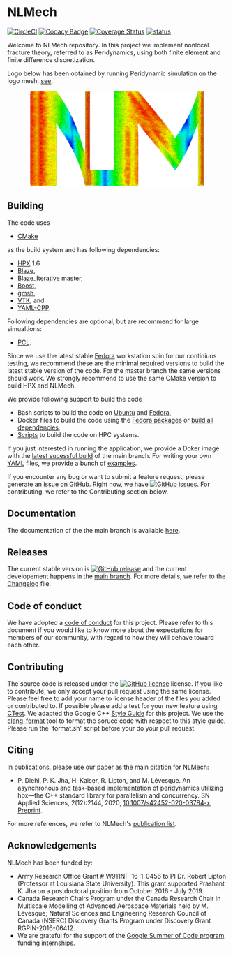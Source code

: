 # NLMech 

[![CircleCI](https://circleci.com/gh/nonlocalmodels/NLMech.svg?style=shield)](https://circleci.com/gh/nonlocalmodels/NLMech) [![Codacy Badge](https://app.codacy.com/project/badge/Grade/118379d7d745464584b73e9e06f60462)](https://www.codacy.com/gh/nonlocalmodels/NLMech?utm_source=github.com&amp;utm_medium=referral&amp;utm_content=nonlocalmodels/NLMech&amp;utm_campaign=Badge_Grade) [![Coverage Status](https://coveralls.io/repos/github/nonlocalmodels/NLMech/badge.svg?branch=main)](https://coveralls.io/github/nonlocalmodels/NLMech?branch=main) [![status](https://joss.theoj.org/papers/271dd66ea91b7fbfdccb4b10a7ba462c/status.svg)](https://joss.theoj.org/papers/271dd66ea91b7fbfdccb4b10a7ba462c)

Welcome to NLMech repository. In this project we implement 
nonlocal fracture theory, referred to as Peridynamics, 
using both finite element and finite difference discretization.  

Logo below has been obtained by running Peridynamic simulation on the logo mesh, [see](https://nonlocalmodels.github.io/examples/fd-logo-soft-material.html).

<p style="text-align:center;"><img src="https://github.com/nonlocalmodels/NLMech/blob/main/assets/logo/logo_sim.png?raw=true" alt="logo" width="400"/></p>

## Building 

The code uses 

  * [CMake](https://cmake.org/) 

as the build system and has following dependencies: 

  * [HPX](https://github.com/STEllAR-GROUP/hpx) 1.6
  * [Blaze](https://bitbucket.org/blaze-lib/blaze/src/master/),  
  * [Blaze_Iterative](https://github.com/STEllAR-GROUP/BlazeIterative) master, 
  * [Boost](https://www.boost.org/),
  * [gmsh](https://gmsh.info/),
  * [VTK](https://www.vtk.org), and 
  * [YAML-CPP](https://github.com/jbeder/yaml-cpp).

Following dependencies are optional, but are recommend for large simualtions:

  * [PCL](https://github.com/PointCloudLibrary/pcl).

Since we use the latest stable [Fedora](https://getfedora.org/) workstation spin for our continiuos testing, we recommend
these are the minimal required versions to build the latest stable version of the code. For the master branch the same versions
should work. We strongly recommend to use the same CMake version to build HPX and NLMech.

We provide following support to build the code

* Bash scripts to build the code on [Ubuntu](https://github.com/nonlocalmodels/buildscripts/tree/main/Ubuntu) and [Fedora](https://github.com/nonlocalmodels/buildscripts/tree/main/Fedora),
* Docker files to build the code using the [Fedora packages](https://github.com/nonlocalmodels/buildscripts/blob/main/Docker/Fedora) or [build all dependencies](https://github.com/nonlocalmodels/buildscripts/blob/main/Docker/FedoraAll),
* [Scripts](https://github.com/nonlocalmodels/HPCBuildInfrastructure) to build the code on HPC systems.

If you just interested in running the application, we provide a Doker image with the [latest sucessful build](https://github.com/nonlocalmodels/NLMech/packages/384758) of the main branch. For writing your own 
[YAML](https://docs.ansible.com/ansible/latest/reference_appendices/YAMLSyntax.html) files, we provide a bunch of [examples](https://nonlocalmodels.github.io/examples/).

If you encounter any bug or want to submit a feature request, please generate an [issue](https://github.com/nonlocalmodels/NLMech/issues) on GitHub. 
Right now, we have [![GitHub issues](https://img.shields.io/github/issues/nonlocalmodels/nlmech.svg)](https://github.com/nonlocalmodels/NLMech/issues). For contributing, we refer to the Contributing section below.

## Documentation

The documentation of the the main branch is available [here](https://nonlocalmodels.github.io/documentation/).

## Releases

The current stable version is [![GitHub release](https://img.shields.io/github/release/nonlocalmodels/NLMech.svg)](https://GitHub.com/nonlocalmodels/NLMech/releases/) and the current developement happens in the [main branch](https://github.com/nonlocalmodels/NLMech). For more details, we refer to the [Changelog](https://github.com/nonlocalmodels/NLMech/blob/main/CHANGELOG.md) file.

## Code of conduct

We have adopted a [code of conduct](https://github.com/nonlocalmodels/NLMech/blob/main/CODE_OF_CONDUCT.md) for this project. Please refer to this document if you would like to know more about the expectations for members of our community, with regard to how they will behave toward each other.

## Contributing

The source code is released under the [![GitHub license](https://img.shields.io/github/license/nonlocalmodels/nonlocalmodels.github.io.svg)](https://github.com/nonlocalmodels/nonlocalmodels.github.io/blob/main/LICENSE) license. If you like to contribute, we only accept your pull request using the same license. Please feel free to add your name to license header of the files you added or contributed to. If possible please add a test for your new feature using [CTest](https://gitlab.kitware.com/cmake/community/-/wikis/doc/ctest/Testing-With-CTest). We adapted the Google C++ [Style Guide](https://google.github.io/styleguide/cppguide.html) for this project. We use the [clang-format](https://clang.llvm.org/docs/ClangFormat.html) tool to format the soruce code with respect to this style guide. Please run the `format.sh' script before your do your pull request.

## Citing

In publications, please use our paper as the main citation for NLMech: 

* P. Diehl, P. K. Jha, H. Kaiser, R. Lipton, and M. Lévesque. An asynchronous and task-based implementation of peridynamics utilizing hpx—the C++ standard library for parallelism and concurrency. SN Applied Sciences, 2(12):2144, 2020, [10.1007/s42452-020-03784-x](https://doi.org/10.1007/s42452-020-03784-x), [Preprint](https://arxiv.org/abs/1806.06917).

For more references, we refer to NLMech's [publication list](https://nonlocalmodels.github.io/publications/).

## Acknowledgements

NLMech has been funded by:

* Army Research Office Grant # W911NF-16-1-0456 to PI Dr. Robert Lipton (Professor at Louisiana State University). This grant supported Prashant K. Jha on a postdoctoral position from October 2016 - July 2019.
*  Canada Research Chairs Program under the Canada Research Chair in Multiscale Modelling of Advanced Aerospace Materials held by M. Lévesque; Natural Sciences and Engineering Research Council of Canada (NSERC) Discovery Grants Program under Discovery Grant RGPIN-2016-06412.
* We are grateful for the support of the [Google Summer of Code program](https://summerofcode.withgoogle.com/) funding internships.



